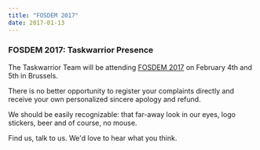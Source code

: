 ```yaml
---
title: "FOSDEM 2017"
date: 2017-01-13
---
```


### FOSDEM 2017: Taskwarrior Presence 

The Taskwarrior Team will be attending [FOSDEM 2017](https://fosdem.org/2017)
on February 4th and 5th in Brussels.

There is no better opportunity to register your complaints directly and receive your own personalized sincere apology and refund.

We should be easily recognizable: that far-away look in our eyes, logo stickers, beer and of course, no mouse.

Find us, talk to us.
We'd love to hear what you think.
